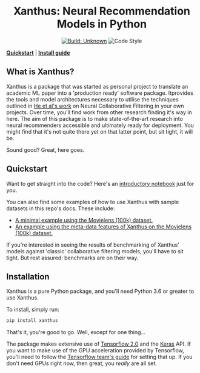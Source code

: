 <h1 align="center">Xanthus: Neural Recommendation Models in Python</h1>

<p align="center">
<a href="https://github.com/markdouthwaite/xanthus/actions"><img alt="Build: Unknown" src="https://github.com/markdouthwaite/xanthus/workflows/Build/badge.svg"></a>
<img alt="Code Style" src="https://img.shields.io/badge/code%20style-black-000000.svg">
</p>

[**Quickstart**](#quickstart)
| [**Install guide**](#installation)

## What is Xanthus?

Xanthus is a package that was started as personal project to translate an academic ML paper into a 'production ready' software package. Itprovides the tools and model architectures necessary to utilise the techniques outlined in [He et al's work](https://dl.acm.org/doi/10.1145/3038912.3052569) on Neural Collaborative Filtering in your own projects. Over time, you'll find work from other research finding it's way in here. The aim of this package is to make state-of-the-art research into neural recommenders accessible and ultimately ready for deployment. You might find that it's not quite there yet on that latter point, but sit tight, it will be.

Sound good? Great, here goes.

## Quickstart

Want to get straight into the code? Here's an [introductory notebook](docs/getting-started.ipynb) just for you.

You can also find some examples of how to use Xanthus with sample datasets in this
repo's docs. These include:

* [A minimal example using the Movielens (100k) dataset.](examples/basics.py)
* [An example using the meta-data features of Xanthus on the Movielens (100k) dataset.](examples/metadata.py)

If you're interested in seeing the results of benchmarking of Xanthus' models against 'classic' 
collaborative filtering models, you'll have to sit tight. But rest assured: benchmarks are on their way.

## Installation

Xanthus is a pure Python package, and you'll need Python 3.6 or greater to use Xanthus.

To install, simply run:

```bash
pip install xanthus
```

That's it, you're good to go. Well, except for one thing...

The package makes extensive use of [Tensorflow 2.0](https://www.tensorflow.org/tutorials/quickstart/beginner) and the [Keras](https://keras.io/) API. If
you want to make use of the GPU acceleration provided by Tensorflow, you'll need to 
follow the [Tensorflow team's guide](https://www.tensorflow.org/install/gpu) for setting that up. If you don't need GPUs
right now, then great, you _really_ are all set.
